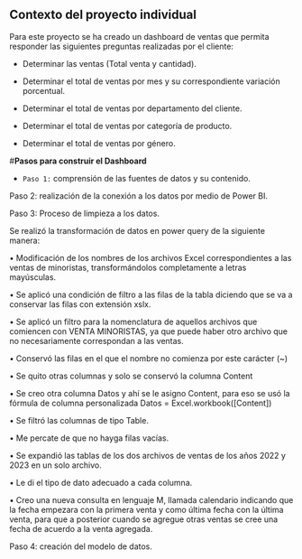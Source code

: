 ## **Contexto del proyecto individual**
Para este proyecto se ha creado un dashboard de ventas que permita responder las siguientes preguntas realizadas por el cliente:

+ Determinar las ventas (Total venta y cantidad).

+ Determinar el total de ventas por mes y su correspondiente variación porcentual.

+ Determinar el total de ventas por departamento del cliente.

+ Determinar el total de ventas por categoría de producto.

+ Determinar el total de ventas por género.

#**Pasos para construir el Dashboard**

  + `Paso 1:` comprensión de las fuentes de datos y su contenido.

  Paso 2: realización de la conexión a los datos por medio de Power BI.

  Paso 3:  Proceso de limpieza a los datos.

Se realizó la transformación de datos en power query de la siguiente manera:

  •	Modificación de los nombres de los archivos Excel correspondientes a las ventas de minoristas, transformándolos completamente a letras mayúsculas.

  •	Se aplicó una condición de filtro a las filas de la tabla diciendo que se va a conservar las filas con extensión xslx.

  •	Se aplicó un filtro para la nomenclatura de aquellos archivos que comiencen con VENTA MINORISTAS, ya que puede haber otro archivo que no necesariamente correspondan a las ventas.

  •	Conservó las filas en el que el nombre no comienza por este carácter (~)

  •	Se quito otras columnas y solo se conservó la columna Content

  •	Se creo otra columna Datos y ahí se le asigno Content, para eso se usó la fórmula de columna personalizada   Datos = Excel.workbook([Content])

  •	Se filtró las columnas de tipo Table.
  
  •	Me percate de que no hayga filas vacías.
  
  •	Se expandió las tablas de los dos archivos de ventas de los años 2022 y 2023 en un solo archivo.

•	Le di el tipo de dato adecuado a cada columna.

•	Creo una nueva consulta en lenguaje M, llamada calendario indicando que la fecha empezara con la primera venta y como última fecha con la última venta, para que a posterior cuando se agregue otras ventas se cree una fecha de acuerdo a la venta agregada.

Paso 4: creación del modelo de datos.

